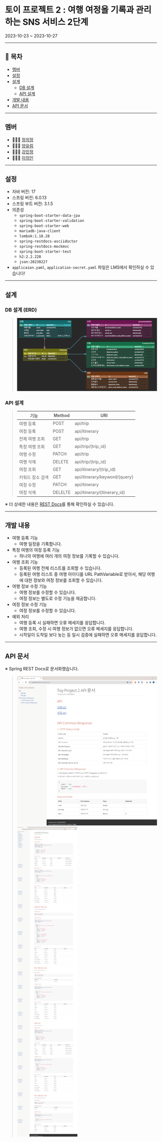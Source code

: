 # 토이 프로젝트 2 : 여행 여정을 기록과 관리하는 SNS 서비스 2단계

2023-10-23 ~ 2023-10-27

---

## 📌 목차

- [멤버](#멤버)
- [설정](#설정)
- [설계](#설계)
    - [DB 설계](#DB-설계)
    - [API 설계](#API-설계)
- [개발 내용](#개발-내용)
- [API 문서](#API-Docs)

---

## 멤버

- 👩🏻‍💻 [정의정](https://github.com/JeongUijeong)
- 👩🏻‍💻 [양유림](https://github.com/YurimYang)
- 👩🏻‍💻 [강민정](https://github.com/ypd06021)
- 👩🏻‍💻 [이의인](https://github.com/dldmldlsy)

---

## 설정

- 자바 버전: 17
- 스프링 버전: 6.0.13
- 스프링 부트 버전: 3.1.5
- 의존성
    - `spring-boot-starter-data-jpa`
    - `spring-boot-starter-validation`
    - `spring-boot-starter-web`
    - `mariadb-java-client`
    - `lombok:1.18.28`
    - `spring-restdocs-asciidoctor`
    - `spring-restdocs-mockmvc`
    - `spring-boot-starter-test`
    - `h2:2.2.220`
    - `json:20230227`
- `applicaion.yaml`, `application-secret.yaml` 파일은 LMS에서 확인하실 수 있습니다!

---

## 설계

### DB 설계 (ERD)

> ![](src/main/resources/image/erd.png)

### API 설계

> | 기능        | Method  | URI                           |
> |-----------|---------|-------------------------------|
> | 여행 등록     | POST    | api/trip                      |
> | 여정 등록     | POST    | api/itinerary                 |
> | 전체 여행 조회  | GET     | api/trip                      |
> | 특정 여행 조회  | GET     | api/trip/{trip_id}            |
> | 여행 수정     | PATCH   | api/trip                      |
> | 여행 삭제     | DELETE  | api/trip/{trip_id}            |
> | 여정 조회     | GET     | api/itinerary/{trip_id}       |
> | 키워드 장소 검색 | GET     | api/itinerary/keyword/{query} |                          |
> | 여정 수정     | PATCH   | api/itinerary                 |
> | 여정 삭제     | DELELTE | api/itinerary/{itinerary_id}  |
※ 더 상세한 내용은 [REST Docs](#API-Docs)를 통해 확인하실 수 있습니다.

---

## 개발 내용

- 여행 등록 기능
    - 여행 일정을 기록합니다.
- 특정 여행의 여정 등록 기능
    - 하나의 여행에 여러 개의 여정 정보를 기록할 수 있습니다.
- 여행 조회 기능
    - 등록된 여행 전체 리스트를 조회할 수 있습니다.
    - 등록된 여행 리스트 중 여행 아이디를 URL PathVariable로 받아서, 해당 여행에 대한 정보와 여정 정보를 조회할 수 있습니다.
- 여행 정보 수정 기능
    - 여행 정보를 수정할 수 있습니다.
    - 여정 정보는 별도로 수정 기능을 제공합니다.
- 여정 정보 수정 기능
    - 여정 정보를 수정할 수 있습니다.
- 예외 처리
    - 여행 등록 시 실패하면 오류 메세지를 응답합니다.
    - 여행 조회, 수정 시 여행 정보가 없으면 오류 메세지를 응답합니다.
    - 시작일이 도착일 보다 늦는 등 일시 검증에 실패하면 오류 메세지를 응답합니다.

---

## API 문서

※ Spring REST Docs로 문서화했습니다.

> ![](src/main/resources/image/api_docs_index.png)
> ![](src/main/resources/image/api_docs_trip.png)